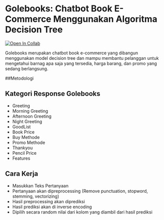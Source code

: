 # Golebooks: Chatbot Book E-Commerce Menggunakan Algoritma Decision Tree


[![Open In Collab](https://colab.research.google.com/assets/colab-badge.svg)](https://colab.research.google.com/drive/1aLGdxKqXZTUqX7vOt9jfF0qmv3KHKRQv?usp=sharing)


Golebooks merupakan chatbot book e-commerce yang dibangun menggunakan model decision tree dan mampu membantu pelanggan untuk mengetahui barnag apa saja yang tersedia, harga barang, dan promo yang sedang berlangsung.

##Metodologi


## Kategori Response Golebooks

- Greeting
- Morning Greeting
- Afternoon Greeting 
- Night Greeting 
- GoodList
- Book Price
- Buy Methode
- Promo Methode
- Thankyou
- Pencil Price
- Features

## Cara Kerja 

- Masukkan Teks Pertanyaan 
- Pertanyaan akan dipreprocessing (Remove punctuation, stopword, stemming, vectorizing)
- Hasil preprocessing akan diprediksi
- Hasil prediksi akan di inverse encoding
- Dipilih secara random nilai dari kolom yang diambil dari hasil prediksi

